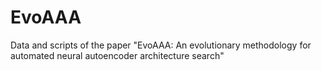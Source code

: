 # EvoAAA
Data and scripts of the paper "EvoAAA: An evolutionary methodology for automated neural autoencoder architecture search"
